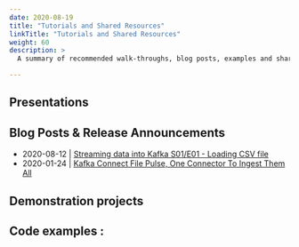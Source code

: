 ```yaml
---
date: 2020-08-19
title: "Tutorials and Shared Resources"
linkTitle: "Tutorials and Shared Resources"
weight: 60
description: >
  A summary of recommended walk-throughs, blog posts, examples and shared resources about Connect File Pulse

---
```


## Presentations 



## Blog Posts & Release Announcements

* 2020-08-12 | [Streaming data into Kafka S01/E01 - Loading CSV file](https://dev.to/fhussonnois/streaming-csv-data-into-kafka-46a5)
* 2020-01-24 | [Kafka Connect File Pulse, One Connector To Ingest Them All](https://medium.com/streamthoughts/kafka-connect-filepulse-one-connector-to-ingest-them-all-faed018a725c)


## Demonstration projects


## Code examples : 






